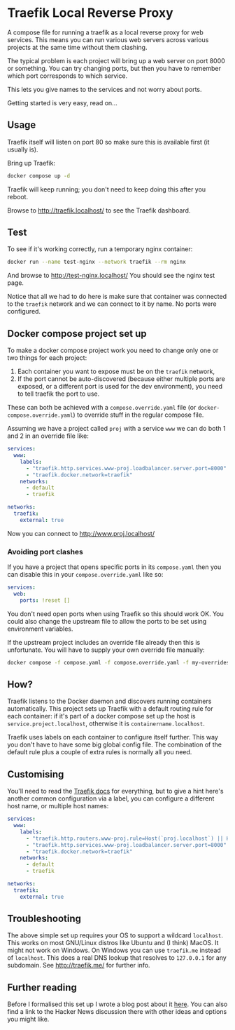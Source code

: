 # Traefik Local Reverse Proxy

A compose file for running a traefik as a local reverse proxy for web services. This
means you can run various web servers across various projects at the same time without
them clashing. 

The typical problem is each project will bring up a web server on port 8000 or
something. You can try changing ports, but then you have to remember which port
corresponds to which service.

This lets you give names to the services and not worry about ports.

Getting started is very easy, read on...

## Usage

Traefik itself will listen on port 80 so make sure this is available first (it usually
is).

Bring up Traefik:

```sh
docker compose up -d
```

Traefik will keep running; you don't need to keep doing this after you reboot.

Browse to http://traefik.localhost/ to see the Traefik dashboard.

## Test

To see if it's working correctly, run a temporary nginx container:

```sh
docker run --name test-nginx --network traefik --rm nginx
```

And browse to http://test-nginx.localhost/  You should see the nginx test page.

Notice that all we had to do here is make sure that container was connected to the
`traefik` network and we can connect to it by name. No ports were configured.

## Docker compose project set up

To make a docker compose project work you need to change only one or two things for each
project:

1. Each container you want to expose must be on the `traefik` network,
2. If the port cannot be auto-discovered (because either multiple ports are exposed, or
   a different port is used for the dev environment), you need to tell traefik the port
   to use.
   
These can both be achieved with a `compose.override.yaml` file (or
`docker-compose.override.yaml`) to override stuff in the regular compose file.

Assuming we have a project called `proj` with a service `www` we can do both 1 and 2 in
an override file like:

```yaml
services:
  www:
    labels:
      - "traefik.http.services.www-proj.loadbalancer.server.port=8000"
      - "traefik.docker.network=traefik"
    networks:
      - default
      - traefik

networks:
  traefik:
    external: true
```

Now you can connect to http://www.proj.localhost/

### Avoiding port clashes

If you have a project that opens specific ports in its `compose.yaml` then you can
disable this in your `compose.override.yaml` like so:

```yaml
services:
  web:
    ports: !reset []
```

You don't need open ports when using Traefik so this should work OK. You could also
change the upstream file to allow the ports to be set using environment variables.

If the upstream project includes an override file already then this is unfortunate. You
will have to supply your own override file manually:

```sh
docker compose -f compose.yaml -f compose.override.yaml -f my-overrides.yaml up -d
```

## How?

Traefik listens to the Docker daemon and discovers running containers automatically.
This project sets up Traefik with a default routing rule for each container: if it's
part of a docker compose set up the host is `service.project.localhost`, otherwise it is
`containername.localhost`.

Traefik uses labels on each container to configure itself further. This way you don't
have to have some big global config file. The combination of the default rule plus a
couple of extra rules is normally all you need.

## Customising

You'll need to read the [Traefik docs](https://doc.traefik.io/traefik/) for everything,
but to give a hint here's another common configuration via a label, you can configure a
different host name, or multiple host names:

```yaml
services:
  www:
    labels:
      - "traefik.http.routers.www-proj.rule=Host(`proj.localhost`) || Host(`othername.localhost`)"
      - "traefik.http.services.www-proj.loadbalancer.server.port=8000"
      - "traefik.docker.network=traefik"
    networks:
      - default
      - traefik

networks:
  traefik:
    external: true
```

## Troubleshooting

The above simple set up requires your OS to support a wildcard `localhost`.  This works
on most GNU/Linux distros like Ubuntu and (I think) MacOS.  It might not work on
Windows.  On Windows you can use `traefik.me` instead of `localhost`.  This does a real
DNS lookup that resolves to `127.0.0.1` for any subdomain.  See <http://traefik.me/> for
further info.

## Further reading

Before I formalised this set up I wrote a blog post about it
[here](https://georgek.github.io/blog/posts/multiple-web-projects-traefik/). You can
also find a link to the Hacker News discussion there with other ideas and options you
might like.
